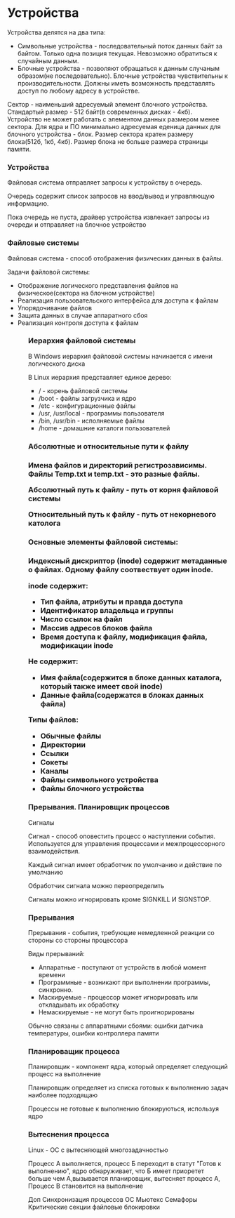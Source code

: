 <h1>Устройства</h1>
<p>Устройства делятся на два типа:<p>
  <ul>
  <li>Символьные устройства - последовательный поток данных байт за байтом. Только одна позиция текущая. Невозможно обратиться к случайным данным.
  <li>Блочные устройства - позволяют обращаться к данным случаным образом(не последовательно). Блочные устройства чувствительны к производительности. Должны иметь возможность представлять доступ по любому адресу в устройстве.
  </ul>
  <p>Сектор - наименьший адресуемый элемент блочного устройства. Стандартый размер - 512 байт(в современных дисках - 4кб). Устройство не может работать с элементом данных размером менее сектора. Для ядра и ПО минимально адресуемая еденица данных для блочного устройства - блок. Размер сектора кратен размеру блока(512б, 1кб, 4кб). Размер блока не больше размера страницы памяти.</p>
  <h3>Устройства</h3>
  <p>Файловая система отправляет запросы к устройству в очередь.</p>
  <p>Очередь содержит список запросов на ввод/вывод и управляющую информацию.</p>
  <p>Пока очередь не пуста, драйвер устройства извлекает запросы из очереди и отправляет на блочное устройство</p>
  <h3>Файловые системы</h3>
  <p>Файловая система - способ отображения физических данных в файлы.</p>
  <p>Задачи файловой системы:</p>
  <ul>
  <li>Отображение логического представления файлов на физическое(сектора на блочном устройстве)
  <li>Реализация пользовательского интерфейса для доступа к файлам
  <li>Упорядочивание файлов
  <li>Защита данных в случае аппаратного сбоя
  <li>Реализация контроля доступа к файлам
  <ul>
  <h3>Иерархия файловой системы</h3>
  <p>В Windows иерархия файловой системы начинается с имени логического диска</p>
  <p>В Linux иерархия представляет единое дерево:</p>
  <ul>
  <li>/ - корень файловой системы
  <li>/boot - файлы загрузчика и ядро
  <li>/etc - конфигурационные файлы
  <li>/usr, /usr/local - программы пользователя
  <li>/bin, /usr/bin - исполняемые файлы
  <li>/home - домашние каталоги пользователей
  </ul>
    
  <h3>Абсолютные и относительные пути к файлу<h3>
    
  <p>Имена файлов и директорий регистрозависимы. Файлы Temp.txt и temp.txt - это разные файлы.<p>
  <p>Абсолютный путь к файлу - путь от корня файловой системы<p>
  <p>Относительный путь к файлу - путь от некорневого католога<p>
    
  <h3>Основные элементы файловой системы:<h3>
  <p>Индексный дискриптор (inode) содержит метаданные о файлах. Одному файлу соотвествует один inode.<p>  
  <p>inode содержит:</p>
   
  <ul>
  <li>Тип файла, атрибуты и правда доступа
  <li>Идентификатор владельца и группы
  <li>Число ссылок на файл
  <li>Массив адресов блоков файла
  <li>Время доступа к файлу, модификация файла, модификации inode
  </ul>
  <p>Не содержит:</p>
  <ul>
  <li>Имя файла(содержится в блоке данных каталога, который также имеет свой inode)
  <li>Данные файла(содержатся в блоках данных файла)
  </ul>
  
  Типы файлов:
  <ul>
  <li>Обычные файлы
  <li>Директории
  <li>Ссылки
  <li>Сокеты
  <li>Каналы
  <li>Файлы символьного устройства
  <li>Файлы блочного устройства
  </ul>
  <h3>Прерывания. Планировщик процессов</h3>
  <p>Сигналы</p>
  <p>Сигнал - способ оповестить процесс о наступлении события. Используется для управления процессами и межпроцессорного взаимодействия.</p>
  <p>Каждый сигнал имеет обработчик по умолчанию и действие по умолчанию<p>
  <p>Обработчик сигнала можно переопределить</p>
  <p>Сигналы можно игнорировать кроме SIGNKILL И SIGNSTOP.<p/>
    
  <h3>Прерывания</h3>
  <p>Прерывания - события, требующие немедленной реакции со стороны со стороны процессора</p>
  <p>Виды прерываний:</p>
  <ul>
  <li>Аппаратные - поступают от устройств в любой момент времени
  <li>Программные - возникают при выполнении программы, синхронно.
  <li>Маскируемые - процессор может игнорировать или откладывать их обработку 
  <li>Немаскируемые - не могут быть проигнорированы
  </ul>
  <p>Обычно связаны с аппаратными сбоями: ошибки датчика температуры, ошибки контроллера памяти</p>
  
  <h3>Планироващик процесса</h3>
  <p>Планировщик - компонент ядра, который определяет следующий процесс на выполнение</p>
  <p>Планировщик определяет из списка готовых к выполнению задач наиболее подходящаю</p>
  <p>Процессы не готовые к выполнению блокируються, используя ядро</p>
  <p></p>
  <h3>Вытеснения процесса</h3>
  <p>Linux - OC c вытесняющей многозадачностью</p>
  <p>Процесс А выполняется, процесс Б переходит в статут "Готов к выполнению", ядро обнаруживает, что Б имеет приоретет больше чем А,вызывается планировщик, вытесняет процесс А, Процесс B становится на выполнение</p>
    
Доп 
Синхронизация процессов ОС
Мьютекс 
Семафоры
Критические секции
файловые блокировки 
  
  
    
    

    
